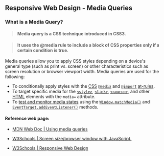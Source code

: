##  Responsive Web Design - Media Queries

### What is a Media Query?

> #### Media query is a CSS technique introduced in CSS3.

> #### It uses the @media rule to include a block of CSS properties only if a certain condition is true.

 Media queries allow you to apply CSS styles depending on a device's general type (such as print vs. screen) or other characteristics such as screen resolution or browser viewport width. Media queries are used for the following:

<ul>
  <li>To conditionally apply styles with the <a href="/en-US/docs/Web/CSS">CSS</a> <a href="/en-US/docs/Web/CSS/@media"><code>@media</code></a> and <a href="/en-US/docs/Web/CSS/@import"><code>@import</code></a> <a href="/en-US/docs/Web/CSS/At-rule">at-rules</a>.</li>
  <li>To target specific media for the <a href="/en-US/docs/Web/HTML/Element/style"><code>&lt;style&gt;</code></a>, <a href="/en-US/docs/Web/HTML/Element/link"><code>&lt;link&gt;</code></a>, <a href="/en-US/docs/Web/HTML/Element/source"><code>&lt;source&gt;</code></a>, and other <a href="/en-US/docs/Web/HTML">HTML</a> elements with the <code>media=</code> attribute.</li>
  <li>To <a href="/en-US/docs/Web/CSS/CSS_media_queries/Testing_media_queries">test and monitor media states</a> using the <a href="/en-US/docs/Web/API/Window/matchMedia"><code>Window.matchMedia()</code></a> and <a href="/en-US/docs/Web/API/EventTarget/addEventListener"><code>EventTarget.addEventListener()</code></a> methods.</li>
</ul>

#### Reference web page:

- [MDN Web Doc | Using media queries](https://developer.mozilla.org/en-US/docs/Web/CSS/CSS_media_queries/Using_media_queries)

- [W3Schools | Screen size/browser window with JavaScript.](https://www.w3schools.com/howto/howto_js_get_current_window.asp#:~:text=Use%20window.,screen%20size%20of%20a%20page.)

- [W3Schools | Responsive Web Design ]()